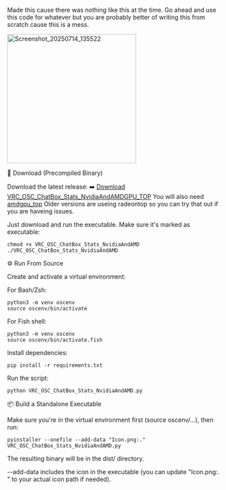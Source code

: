 Made this cause there was nothing like this at the time.
Go ahead and use this code for whatever but you are probably better of writing this from scratch cause this is a mess.

<img width="300" alt="Screenshot_20250714_135522" src="https://github.com/user-attachments/assets/eddd887c-38bb-412f-85f6-2befdd2dd47b" />


🔽 Download (Precompiled Binary)

Download the latest release:
➡️ [Download VRC_OSC_ChatBox_Stats_NvidiaAndAMDGPU_TOP](https://github.com/pixel2808/Linux-VRC-OSC-Chatbox-Stats-Thing/releases/download/Whoisyourself/VRC_OSC_ChatBox_Stats_NvidiaAndAMDButItsUsingamdgpu_top)
You will also need [amdgpu_top](https://github.com/Umio-Yasuno/amdgpu_top)
Older versions are useing radeontop so you can try that out if you are haveing issues.

Just download and run the executable. Make sure it's marked as executable:

    chmod +x VRC_OSC_ChatBox_Stats_NvidiaAndAMD
    ./VRC_OSC_ChatBox_Stats_NvidiaAndAMD

⚙️ Run From Source

Create and activate a virtual environment:

For Bash/Zsh:

    python3 -m venv oscenv
    source oscenv/bin/activate

For Fish shell:

    python3 -m venv oscenv
    source oscenv/bin/activate.fish

Install dependencies:

    pip install -r requirements.txt

Run the script:

    python VRC_OSC_ChatBox_Stats_NvidiaAndAMD.py

📦 Build a Standalone Executable

Make sure you're in the virtual environment first (source oscenv/...), then run:

    pyinstaller --onefile --add-data "Icon.png:." VRC_OSC_ChatBox_Stats_NvidiaAndAMD.py

The resulting binary will be in the dist/ directory.

--add-data includes the icon in the executable (you can update "Icon.png:. " to your actual icon path if needed).
